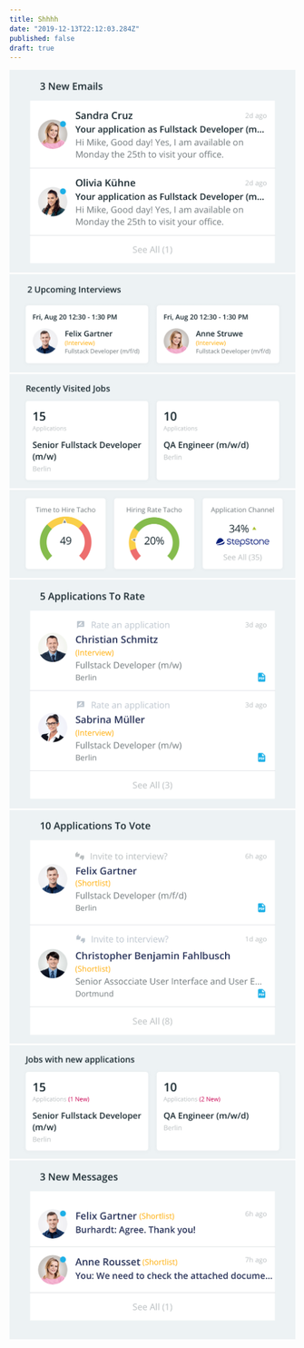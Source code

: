 ```yaml
---
title: Shhhh
date: "2019-12-13T22:12:03.284Z"
published: false
draft: true
---
```


![Emails](./Emails.png)<br/>
![Interviews](./Interviews.png)<br/>
![Jobs](./Jobs.png)<br/>
![KPI](./KPI.png)<br/>
![Rate](./Rate.png)<br/>
![Votes](./Votes.png)<br/>
![JobsNew](./Jobs-new-applications.png)<br/>
![TeamChat](./Team-chats.png)<br/>



